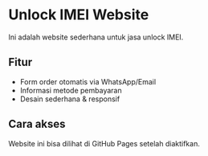 # Unlock IMEI Website

Ini adalah website sederhana untuk jasa unlock IMEI.

## Fitur
- Form order otomatis via WhatsApp/Email
- Informasi metode pembayaran
- Desain sederhana & responsif

## Cara akses
Website ini bisa dilihat di GitHub Pages setelah diaktifkan.
